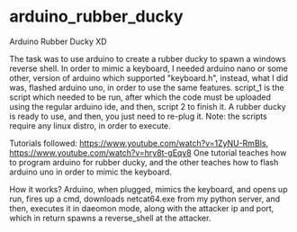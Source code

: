 # arduino_rubber_ducky
Arduino Rubber Ducky XD

The task was to use arduino to create a rubber ducky to spawn a windows reverse shell. In order to mimic a keyboard, I needed arduino nano or some other,
version of arduino which supported "keyboard.h", instead, what I did was, flashed arduino uno, in order to use the same features. 
script_1 is the script which needed to be run, after which the code must be uploaded using the regular arduino ide, and then, script 2 to
finish it. A rubber ducky is ready to use, and then, you just need to re-plug it.
Note: the scripts require any linux distro, in order to execute.

Tutorials followed: https://www.youtube.com/watch?v=1ZyNU-RmBIs, https://www.youtube.com/watch?v=hry8t-gEqy8 One tutorial teaches how to program arduino
for rubber ducky, and the other teaches how to flash arduino uno in order to mimic the keyboard.

How it works?
Arduino, when plugged, mimics the keyboard, and opens up run, fires up a cmd, downloads netcat64.exe from my python server, and then, executes
it in daeomon mode, along with the attacker ip and port, which in return spawns a reverse_shell at the attacker. 
